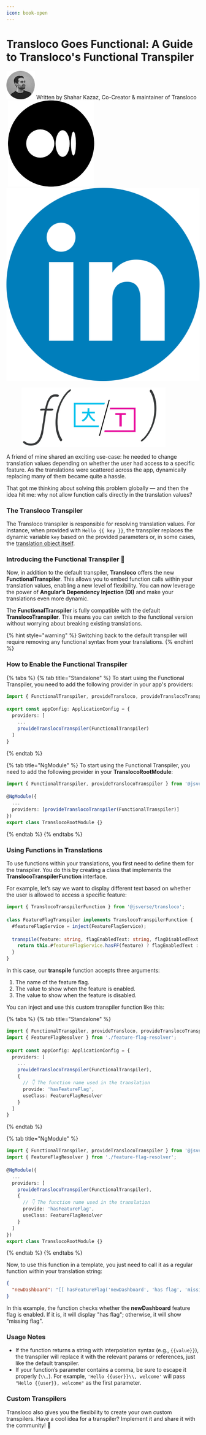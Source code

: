 ```yaml
---
icon: book-open
---
```


# Transloco Goes Functional: A Guide to Transloco's Functional Transpiler

![](<../../.gitbook/assets/Screenshot 2025-01-20 at 17.50.51 copy 2.png>)   Written by Shahar Kazaz, Co-Creator & maintainer of Transloco\
[<picture><source srcset="../../.gitbook/assets/Octicons-mark-github-dark.png" media="(prefers-color-scheme: dark)"><img src="https://upload.wikimedia.org/wikipedia/commons/9/91/Octicons-mark-github.svg" alt="" data-size="line"></picture>](https://github.com/shaharkazaz) [<picture><source srcset="../../.gitbook/assets/medium_logo_dark.png" media="(prefers-color-scheme: dark)"><img src="../../.gitbook/assets/meidum-logo.png" alt="" data-size="line"></picture>](https://medium.com/@shahar.kazaz) [<img src="../../.gitbook/assets/LinkedIn_icon_circle.svg.png" alt="" data-size="line">](https://www.linkedin.com/in/shahar-kazaz/)

<figure><picture><source srcset="../../.gitbook/assets/1_oJcxt06UXLSNyvbqNe18tA copy2.png" media="(prefers-color-scheme: dark)"><img src="../../.gitbook/assets/1_oJcxt06UXLSNyvbqNe18tA.webp" alt="" width="375"></picture><figcaption></figcaption></figure>

A friend of mine shared an exciting use-case: he needed to change translation values depending on whether the user had access to a specific feature. As the translations were scattered across the app, dynamically replacing many of them became quite a hassle.

That got me thinking about solving this problem globally — and then the idea hit me: why not allow function calls directly in the translation values?

### The Transloco Transpiler <a href="#id-16eb" id="id-16eb"></a>

The Transloco transpiler is responsible for resolving translation values. For instance, when provided with `Hello {{ key }}`, the transpiler replaces the dynamic variable `key` based on the provided parameters or, in some cases, the [translation object itself](../../additional-functionality/key-referencing.md).

### Introducing the Functional Transpiler 💫 <a href="#id-0256" id="id-0256"></a>

Now, in addition to the default transpiler, **Transloco** offers the new **FunctionalTranspiler**. This allows you to embed function calls within your translation values, enabling a new level of flexibility. You can now leverage the power of **Angular’s Dependency Injection (DI)** and make your translations even more dynamic.

The **FunctionalTranspiler** is fully compatible with the default **TranslocoTranspiler**. This means you can switch to the functional version without worrying about breaking existing translations.&#x20;

{% hint style="warning" %}
Switching back to the default transpiler will require removing any functional syntax from your translations.
{% endhint %}

### How to Enable the Functional Transpiler

{% tabs %}
{% tab title="Standalone" %}
To start using the Functional Transpiler, you need to add the following provider in your app's providers:

```typescript
import { FunctionalTranspiler, provideTransloco, provideTranslocoTranspiler } from '@jsverse/transloco';

export const appConfig: ApplicationConfig = {
  providers: [
    ...
    provideTranslocoTranspiler(FunctionalTranspiler)
  ]  
}
```
{% endtab %}

{% tab title="NgModule" %}
To start using the Functional Transpiler, you need to add the following provider in your **TranslocoRootModule**:

```typescript
import { FunctionalTranspiler, provideTranslocoTranspiler } from '@jsverse/transloco';

@NgModule({
  ...
  providers: [provideTranslocoTranspiler(FunctionalTranspiler)]
})
export class TranslocoRootModule {}
```
{% endtab %}
{% endtabs %}

### Using Functions in Translations

To use functions within your translations, you first need to define them for the transpiler. You do this by creating a class that implements the **TranslocoTranspilerFunction** interface.

For example, let’s say we want to display different text based on whether the user is allowed to access a specific feature:

```typescript
import { TranslocoTranspilerFunction } from '@jsverse/transloco';

class FeatureFlagTranspiler implements TranslocoTranspilerFunction {
  #featureFlagService = inject(FeatureFlagService);
  
  transpile(feature: string, flagEnabledText: string, flagDisabledText: string): any {
    return this.#featureFlagService.hasFF(feature) ? flagEnabledText : flagDisabledText;
  }
}
```

In this case, our **transpile** function accepts three arguments:

1. The name of the feature flag.
2. The value to show when the feature is enabled.
3. The value to show when the feature is disabled.

You can inject and use this custom transpiler function like this:

{% tabs %}
{% tab title="Standalone" %}
```typescript
import { FunctionalTranspiler, provideTransloco, provideTranslocoTranspiler } from '@jsverse/transloco';
import { FeatureFlagResolver } from './feature-flag-resolver';

export const appConfig: ApplicationConfig = {
  providers: [
    ...
    provideTranslocoTranspiler(FunctionalTranspiler),
    {
      // 👇 The function name used in the translation
      provide: 'hasFeatureFlag',
      useClass: FeatureFlagResolver
    }
  ]  
}
```
{% endtab %}

{% tab title="NgModule" %}
```typescript
import { FunctionalTranspiler, provideTranslocoTranspiler } from '@jsverse/transloco';
import { FeatureFlagResolver } from './feature-flag-resolver';

@NgModule({
  ...
  providers: [
    provideTranslocoTranspiler(FunctionalTranspiler),
    {
      // 👇 The function name used in the translation
      provide: 'hasFeatureFlag',
      useClass: FeatureFlagResolver
    }
  ]
})
export class TranslocoRootModule {}
```
{% endtab %}
{% endtabs %}

Now, to use this function in a template, you just need to call it as a regular function within your translation string:

```json
{
  "newDashboard": "[[ hasFeatureFlag('newDashboard', 'has flag', 'missing flag')]]"
}
```

In this example, the function checks whether the **newDashboard** feature flag is enabled. If it is, it will display "has flag"; otherwise, it will show "missing flag".

### Usage Notes

* If the function returns a string with interpolation syntax (e.g., `{{value}}`), the transpiler will replace it with the relevant params or references, just like the default transpiler.
* If your function’s parameter contains a comma, be sure to escape it properly (`\\,`). For example, `'Hello {{user}}\\, welcome'` will pass `"Hello {{user}}, welcome"` as the first parameter.

### Custom Transpilers

Transloco also gives you the flexibility to create your own custom transpilers. Have a cool idea for a transpiler? Implement it and share it with the community! 🤗
